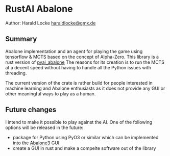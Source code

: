 # RustAI Abalone

Author: Harald Locke <haraldlocke@gmx.de>

## Summary

Abalone implementation and an agent for playing the game using tensorflow &amp; MCTS based on the concept of Alpha-Zero.
This library is a rust version of [pyai_abalone](https://pypi.org/project/pyai-abalone/)
The reasons for its creation is to run the MCTS at a decent speed without having to handle all the Python issues with threading.

The current version of the crate is rather build for people interested in machine learning and Abalone enthusiasts as it does
not provide any GUI or other meaningful ways to play as a human.

## Future changes

I intend to make it possible to play against the AI.
One of the following options will be released in the future:

* package for Python using PyO3 or similar which can be implemented into the [Abalone3](https://github.com/a-pineau/abalon3/tree/main) GUI
* create a GUI in rust and make a compelte software out of the library
